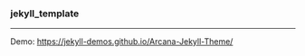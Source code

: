 ### jekyll_template 
---
Demo:
https://jekyll-demos.github.io/Arcana-Jekyll-Theme/






```
```

```
```

```
```


